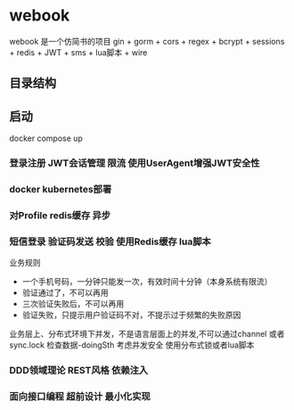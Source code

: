 # webook
webook 是一个仿简书的项目
gin + gorm + cors + regex + bcrypt + sessions + redis + JWT + sms + lua脚本 + wire
## 目录结构

## 启动
docker compose up

### 登录注册 JWT会话管理 限流 使用UserAgent增强JWT安全性
### docker kubernetes部署
### 对Profile redis缓存 异步
### 短信登录 验证码发送 校验 使用Redis缓存 lua脚本
业务规则
- 一个手机号码，一分钟只能发一次，有效时间十分钟（本身系统有限流）
- 验证通过了，不可以再用
- 三次验证失败后，不可以再用
- 验证失败，只提示用户验证码不对，不提示过于频繁的失败原因

业务层上、分布式环境下并发，不是语言层面上的并发,不可以通过channel 或者 sync.lock 
检查数据-doingSth 考虑并发安全
使用分布式锁或者lua脚本
### DDD领域理论  REST风格 依赖注入
### 面向接口编程 超前设计 最小化实现


